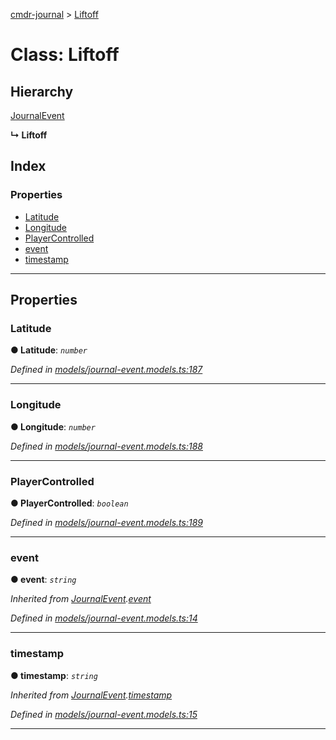 [cmdr-journal](../README.md) > [Liftoff](../classes/liftoff.md)



# Class: Liftoff

## Hierarchy


 [JournalEvent](journalevent.md)

**↳ Liftoff**







## Index

### Properties

* [Latitude](liftoff.md#latitude)
* [Longitude](liftoff.md#longitude)
* [PlayerControlled](liftoff.md#playercontrolled)
* [event](liftoff.md#event)
* [timestamp](liftoff.md#timestamp)



---
## Properties
<a id="latitude"></a>

###  Latitude

**●  Latitude**:  *`number`* 

*Defined in [models/journal-event.models.ts:187](https://github.com/chrisbruford/cmdr-journal/blob/0588b1f/src/models/journal-event.models.ts#L187)*





___

<a id="longitude"></a>

###  Longitude

**●  Longitude**:  *`number`* 

*Defined in [models/journal-event.models.ts:188](https://github.com/chrisbruford/cmdr-journal/blob/0588b1f/src/models/journal-event.models.ts#L188)*





___

<a id="playercontrolled"></a>

###  PlayerControlled

**●  PlayerControlled**:  *`boolean`* 

*Defined in [models/journal-event.models.ts:189](https://github.com/chrisbruford/cmdr-journal/blob/0588b1f/src/models/journal-event.models.ts#L189)*





___

<a id="event"></a>

###  event

**●  event**:  *`string`* 

*Inherited from [JournalEvent](journalevent.md).[event](journalevent.md#event)*

*Defined in [models/journal-event.models.ts:14](https://github.com/chrisbruford/cmdr-journal/blob/0588b1f/src/models/journal-event.models.ts#L14)*





___

<a id="timestamp"></a>

###  timestamp

**●  timestamp**:  *`string`* 

*Inherited from [JournalEvent](journalevent.md).[timestamp](journalevent.md#timestamp)*

*Defined in [models/journal-event.models.ts:15](https://github.com/chrisbruford/cmdr-journal/blob/0588b1f/src/models/journal-event.models.ts#L15)*





___


